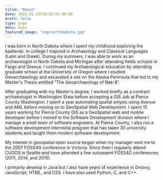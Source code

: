 ```yaml
---
title: "About"
date: 2021-01-23T10:53:53-08:00
draft: false
type: page
menu: main
featured_image: "img/northdakota.jpg"
---
```


I was born in North Dakota where I spent my childhood exploring the badlands.  In college I majored in Archaeology and Classical Languages (Latin and Greek).  During my summers, I was able to work as an archaeologist in North Dakota and Michigan after attending fields schools in Fargo and Greece.  I continued my Archaeological education by attending graduate school at the University of Oregon where I studied Geoarchaeology and excavated a site on the Alaska Peninsula that led to my Master's Thesis entitled "The Geoarchaeology of Nak-8".

After graduating with my Master's degree, I worked briefly as a contract archaeologist in Washington State before accepting a GIS Job at Pierce County Washington.  I spent a year automating spatial anlysis using Avenue and AML before moving on to GeoSpatial Web Development.  I spent 15 years working for Pierce County GIS as a GeoSpatial web and mobile developer before I moved to the Software Development division where I manage a small team of software engineers.  At Pierce County, I also run a software development internship program that has taken 30 university students and taught them modern software development.

My interest in geospatial open source began when my manager sent me to the 2007 FOSS4G conference in Victoria.  Since then I regularly attend CUGOS in Seattle and have attended a few subseqent FOSS4G conferences (2011, 2014, and 2015). 

I primarily develop in Java but I also have years of experience in Groovy, JavaScript, HTML, and CSS.  I have also used Python, C, and C++.
